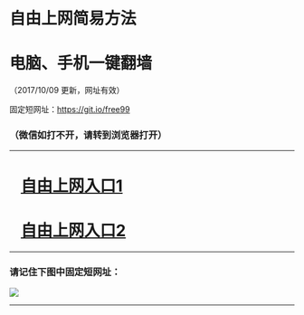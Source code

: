 ﻿# 自由上网简易方法

# 电脑、手机一键翻墙

（2017/10/09 更新，网址有效）

固定短网址：https://git.io/free99

### （微信如打不开，请转到浏览器打开）


***





# &nbsp;&nbsp; <a href="http://ft1128031365.fwq-tz-1001.info/fwqtz01.html?t=100900127530 " target="_blank">自由上网入口1</a>
# &nbsp;&nbsp; <a href="http://ft1255730547.fwq-tz-1002.info/fwqtz02.html?t=10090019738 " target="_blank">自由上网入口2</a>
***

### 请记住下图中固定短网址：

<img src="https://s3-us-west-2.amazonaws.com/fwq-1001/yjfq-20170905okok.png" /> 


***

